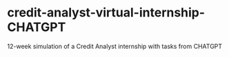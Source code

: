 # credit-analyst-virtual-internship-CHATGPT
12-week simulation of a Credit Analyst internship with tasks from CHATGPT 
